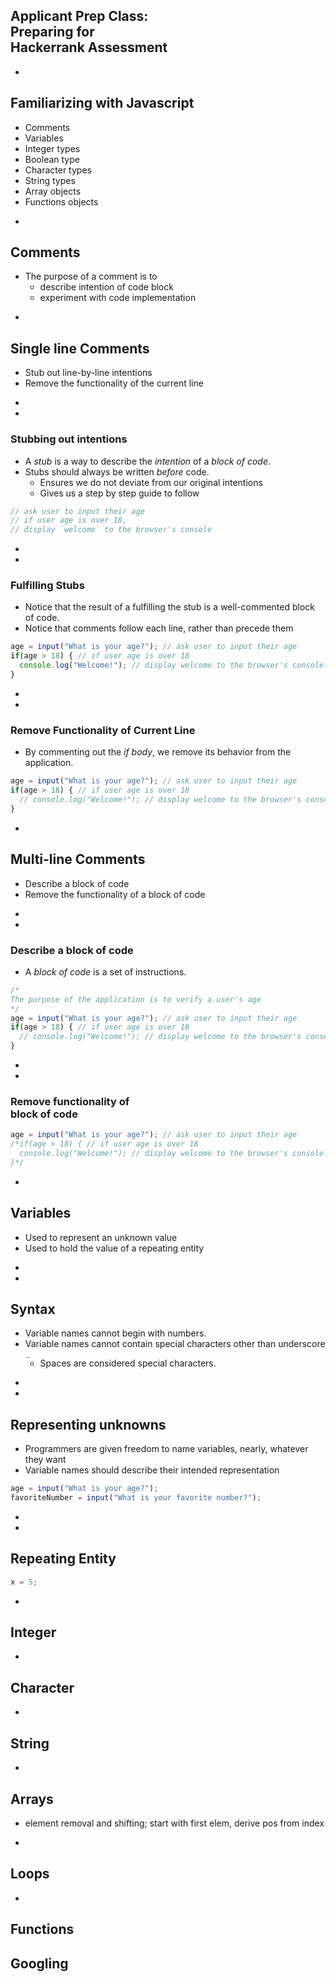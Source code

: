 ## Applicant Prep Class:<br>Preparing for<br>Hackerrank Assessment
-
## Familiarizing with Javascript
* Comments
* Variables
* Integer types
* Boolean type
* Character types
* String types
* Array objects
* Functions objects



-
## Comments
* The purpose of a comment is to
	* describe intention of code block
	* experiment with code implementation





-
## Single line Comments
* Stub out line-by-line intentions
* Remove the functionality of the current line





-
-
### Stubbing out intentions
* A _stub_ is a way to describe the _intention_ of a _block of code_.
* Stubs should always be written _before_ code.
  * Ensures we do not deviate from our original intentions
  * Gives us a step by step guide to follow

```Javascript
// ask user to input their age
// if user age is over 18,
// display `welcome` to the browser's console
```



-
-
### Fulfilling Stubs
* Notice that the result of a fulfilling the stub is a well-commented block of code.
* Notice that comments follow each line, rather than precede them

```Javascript
age = input("What is your age?"); // ask user to input their age
if(age > 18) { // if user age is over 18
  console.log("Welcome!"); // display welcome to the browser's console
}
```



-
-
### Remove Functionality of Current Line
* By commenting out the _if body_, we remove its behavior from the application.

```Javascript
age = input("What is your age?"); // ask user to input their age
if(age > 18) { // if user age is over 18
  // console.log("Welcome!"); // display welcome to the browser's console
}
```

















-
## Multi-line Comments
* Describe a block of code
* Remove the functionality of a block of code





-
-
### Describe a block of code
* A _block of code_ is a set of instructions.

```Javascript
/*
The purpose of the application is to verify a user's age
*/
age = input("What is your age?"); // ask user to input their age
if(age > 18) { // if user age is over 18
  // console.log("Welcome!"); // display welcome to the browser's console
}
```



-
-
### Remove functionality of<br> block of code

```Javascript
age = input("What is your age?"); // ask user to input their age
/*if(age > 18) { // if user age is over 18
  console.log("Welcome!"); // display welcome to the browser's console
}*/
```















-
## Variables
* Used to represent an unknown value
* Used to hold the value of a repeating entity




-
-
## Syntax
* Variable names cannot begin with numbers.
* Variable names cannot contain special characters other than underscore `_`
  * Spaces are considered special characters.




-
-
## Representing unknowns
* Programmers are given freedom to name variables, nearly, whatever they want
* Variable names should describe their intended representation

```Javascript
age = input("What is your age?");
favoriteNumber = input("What is your favorite number?");
```



-
-
## Repeating Entity

```Javascript
x = 5;

```



-
## Integer




-
## Character




-
## String




-
## Arrays
* element removal and shifting; start with first elem, derive pos from index




-
## Loops




-
## Functions





## Googling

